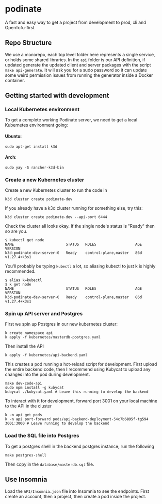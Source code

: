 # podinate
A fast and easy way to get a project from development to prod, cli and OpenTofu-first 

## Repo Structure
We use a monorepo, each top level folder here represents a single service, or holds some shared libraries. In the `api` folder is our API definition, if updated generate the updated client and server packages with the script `make api-generate`. It will ask you for a sudo password so it can update some weird permission issues from running the generator inside a Docker container. 

## Getting started with development

### Local Kubernetes environment
To get a complete working Podinate server, we need to get a local Kubernetes environment going:
#### Ubuntu:
```
sudo apt-get install k3d
```
#### Arch:
```
sudo yay -S rancher-k3d-bin
```

### Create a new Kubernetes cluster
Create a new Kubernetes cluster to run the code in
```
k3d cluster create podinate-dev
```
If you already have a k3d cluster running for something else, try this: 
```
k3d cluster create podinate-dev --api-port 6444
```
Check the cluster all looks okay. If the single node's status is "Ready" then so are you. 
```
$ kubectl get node 
NAME                        STATUS   ROLES                  AGE   VERSION
k3d-podinate-dev-server-0   Ready    control-plane,master   86d   v1.27.4+k3s1
```
You'll probably be typing `kubectl` a lot, so aliasing kubectl to just k is highly recommended.
```
$ alias k=kubectl
$ k get node
NAME                        STATUS   ROLES                  AGE   VERSION
k3d-podinate-dev-server-0   Ready    control-plane,master   86d   v1.27.4+k3s1
```


### Spin up API server and Postgres
First we spin up Postgres in our new kubernetes cluster: 
```
k create namespace api
k apply -f kubernetes/masterdb-postgres.yaml
```
Then install the API
```
k apply -f kubernetes/api-backend.yaml

```
This creates a pod running a hot-reload script for development. First upload the entire backend code, then I recommend using Kubycat to upload any changes into the pod during development. 
```
make dev-code-api
sudo npm install -g kubycat
kubycat ./kubycat.yaml # Leave this running to develop the backend 
```


To interact with it for development, forward port 3001 on your local machine to the API in the cluster
```
k -n api get pods
k -n api port-forward pods/api-backend-deployment-54c7b6895f-tg594 3001:3000 # Leave running to develop the backend
```


### Load the SQL file into Postgres
To get a postgres shell in the backend postgres instance, run the following
```
make postgres-shell
```
Then copy in the `database/masterdb.sql` file. 

## Use Insomnia
Load the `API/Insomnia.json` file into Insomnia to see the endpoints. First create an account, then a project, then create a pod inside the project. 